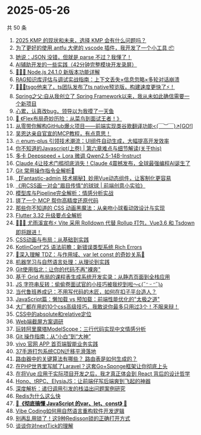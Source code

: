 # 2025-05-26

共 50 条

<!-- BEGIN JUEJIN -->
<!-- 最后更新时间 2025-05-26 00:30:19 +0800 -->
1. [ 2025  KMP 的现状和未来，选择 KMP 会有什么问题吗？](https://juejin.cn/post/7507206037432614924)
1. [为了更好的使用 antfu 大佬的 vscode 插件，我开发了一个小工具 📦](https://juejin.cn/post/7507073213865787442)
1. [她说：JSON 没错，但就是 parse 不过？我懂了！](https://juejin.cn/post/7506754146894168118)
1. [AI辅助开发的一些实践（42分钟完整模块开发录屏）](https://juejin.cn/post/7507982656668221478)
1. [🚀🚀🚀 Node.js 24.1.0 新版本功能详解](https://juejin.cn/post/7506820285871570985)
1. [ RAG知识库评估与调试实战指南：上下文丢失×信息忽略×多轮对话崩溃](https://juejin.cn/post/7507203999110053903)
1. [🚀🚀🚀tsgo他来了，ts团队发布了ts native预览版，构建速度更快了⚡️！](https://juejin.cn/post/7507549882367311926)
1. [Spring之父:自从我创立了 Spring Framework以来，我从未如此确信需要一个新项目](https://juejin.cn/post/7507438828178849828)
1. [心累，认真改bug，领导以为我摸了一天鱼](https://juejin.cn/post/7507204325577981967)
1. [🎯 《Flex布局奇妙历险：从菜鸟到面试王者！》](https://juejin.cn/post/7507253852111994920)
1. [从零带你解构GitHub爆火项目——前端实现类谷歌翻译功能<(￣︶￣)↗[GO!]](https://juejin.cn/post/7507461367584260136)
1. [吴恩达亲自官宣的MCP教程，有点意思！](https://juejin.cn/post/7507192967037337636)
1. [🔥 enum-plus 引领技术潮流：UI组件自动生成，大幅提高开发效率](https://juejin.cn/post/7507480493345161227)
1. [你不知道的Javascript(上卷) | 第六章难点与细节解读(关于this)](https://juejin.cn/post/7507548342508175375)
1. [多卡 Deepspeed + Lora 微调 Qwen2.5-14B-Instruct](https://juejin.cn/post/7477576025918160923)
1. [Claude 4让技术门槛彻底消失！Claude 4震撼发布，全球最强编程AI诞生了](https://juejin.cn/post/7507207338685251603)
1. [Git 常用操作指令全解析📝](https://juejin.cn/post/7507205153604517903)
1. [【Fantastic-admin 技术揭秘】妙用Vue动态组件，让客制化更容易](https://juejin.cn/post/7506790578106220563)
1. [《用CSS画一对会"眉目传情"的球球 | 前端创意小实验》](https://juejin.cn/post/7507554645226864667)
1. [模型库与Pipeline完全解析：情感分析实战](https://juejin.cn/post/7507438828178374692)
1. [搓了一个 MCP 帮你高精度还原代码](https://juejin.cn/post/7507206037440856105)
1. [那些你不知道的 CSS 动画黑魔法：从亲吻小球看动效设计与实现](https://juejin.cn/post/7507577670016696335)
1. [Flutter 3.32 升级要点全解析](https://juejin.cn/post/7507299027635175462)
1. [🚀🚀🚀 尤雨溪宣布⚡ Vite 采用 Rolldown 代替 Rollup 打包，Vue3.6 和 Tsdown 即将跟进！](https://juejin.cn/post/7507869468400517154)
1. [ CSS动画与布局：从基础到实践](https://juejin.cn/post/7507549882366836790)
1. [KotlinConf'25 语法前瞻：新错误类型系统 Rich Errors](https://juejin.cn/post/7507253190331383843)
1. [🌟深入理解 TDZ：与作用域、var let const 的奇妙关系💫](https://juejin.cn/post/7507205786369065012)
1. [机器学习与自然语言处理：从理论到实践](https://juejin.cn/post/7507205153603698703)
1. [Git使用指北：让你的代码不再"裸奔"](https://juejin.cn/post/7507559556341776384)
1. [基于 Grid 布局的课程表生成系统开发实录：从静态页面到全栈应用](https://juejin.cn/post/7507478492020391945)
1. [JS 字符串反转：偷偷卷面试官的小技巧被我挖到啦～૮(˶ᵔ ᵕ ᵔ˶)ა](https://juejin.cn/post/7507840946038554634)
1. [当代鲁班养成记：不用写代码的木匠，如何在扣子平台造人？](https://juejin.cn/post/7507529916025126924)
1. [JavaScript篇：懒加载 vs 预加载：前端性能优化的"太极之道"](https://juejin.cn/post/7506790578106368019)
1. [大厂都在用的10个css高级技巧，我敢说你最多只用过3个！不服来辩！](https://juejin.cn/post/7507554645226569755)
1. [CSS中的absolute和relative定位](https://juejin.cn/post/7507471067671937050)
1. [Web端截屏方案调研](https://juejin.cn/post/7507204325577277455)
1. [玩转阿里魔塔ModelScope：三行代码实现中文情感分析](https://juejin.cn/post/7507200363008622642)
1. [Git 操作指南：从“小白”到“大神”](https://juejin.cn/post/7507198934159867942)
1. [vivo 官网 APP 首页端智能业务实践](https://juejin.cn/post/7507192967071137833)
1. [37手游打包系统CDN迁移平滑落地](https://juejin.cn/post/7507192967070466089)
1. [路由器中的关键算法有哪些？ 路由表是如何生成的？](https://juejin.cn/post/7507548342508306447)
1. [在PHP世界里写腻了Laravel？这套Go+Sponge框架让你彻底上头](https://juejin.cn/post/7507492753711104012)
1. [在将Vue 应用于实际项目开发之后，我才真正体会到 React 背后的设计哲学](https://juejin.cn/post/7507386170185498663)
1. [Hono、tRPC、ElysiaJS：让前端仔写后端爽到飞起的神器](https://juejin.cn/post/7507239583441190947)
1. [深度解析：递归调用引发的栈溢出问题案例研究](https://juejin.cn/post/7507205068100124691)
1. [Redis为什么这么快](https://juejin.cn/post/7507492753711808524)
1. [🌟 ​**​《彻底搞懂 JavaScript 的var、let、const》​** 🌟](https://juejin.cn/post/7507206037440593961)
1. [Vibe Coding如何用自然语言重构软件开发逻辑](https://juejin.cn/post/7507205068100354067)
1. [别再乱用锁了！这9种Redisson锁的正确打开方式](https://juejin.cn/post/7507204325577342991)
1. [谈谈你对nextTick的理解](https://juejin.cn/post/7507207338685464595)
<!-- END JUEJIN -->